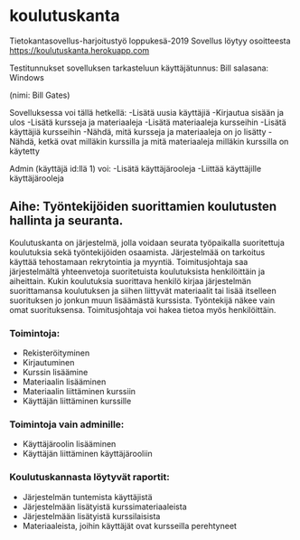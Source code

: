 # koulutuskanta
Tietokantasovellus-harjoitustyö loppukesä-2019 
Sovellus löytyy osoitteesta https://koulutuskanta.herokuapp.com

Testitunnukset sovelluksen tarkasteluun
käyttäjätunnus: Bill 
salasana: Windows

(nimi: Bill Gates)

Sovelluksessa voi tällä hetkellä:
-Lisätä uusia käyttäjiä
-Kirjautua sisään ja ulos
-Lisätä kursseja ja materiaaleja
-Lisätä materiaaleja kursseihin
-Lisätä käyttäjiä kursseihin
-Nähdä, mitä kursseja ja materiaaleja on jo lisätty
-Nähdä, ketkä ovat milläkin kurssilla ja mitä materiaaleja milläkin kurssilla on käytetty

Admin (käyttäjä id:llä 1) voi:
-Lisätä käyttäjärooleja
-Liittää käyttäjille käyttäjärooleja

## Aihe: Työntekijöiden suorittamien koulutusten hallinta ja seuranta. 

Koulutuskanta on järjestelmä, jolla voidaan seurata työpaikalla suoritettuja koulutuksia sekä työntekijöiden osaamista. Järjestelmää on tarkoitus käyttää tehostamaan rekrytointia ja myyntiä. Toimitusjohtaja saa järjestelmältä yhteenvetoja suoritetuista koulutuksista henkilöittäin ja aiheittain. Kukin koulutuksia suorittava henkilö kirjaa järjestelmän suorittamansa koulutuksen ja siihen liittyvät materiaalit tai lisää itselleen suorituksen jo jonkun muun lisäämästä kurssista. Työntekijä näkee vain omat suorituksensa. Toimitusjohtaja voi hakea tietoa myös henkilöittäin.

### Toimintoja:
* Rekisteröityminen
* Kirjautuminen
* Kurssin lisäämine
* Materiaalin lisääminen
* Materiaalin liittäminen kurssiin
* Käyttäjän liittäminen kurssille

### Toimintoja vain adminille:
* Käyttäjäroolin lisääminen
* Käyttäjän liittäminen käyttäjärooliin

### Koulutuskannasta löytyvät raportit:
- Järjestelmän tuntemista käyttäjistä
- Järjestelmään lisätyistä kurssimateriaaleista
- Järjestelmään lisätyistä kurssilaisista
- Materiaaleista, joihin käyttäjät ovat kursseilla perehtyneet



